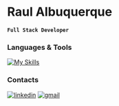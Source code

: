 # Raul Albuquerque

**`Full Stack Developer`**



### Languages & Tools

[![My Skills](https://skillicons.dev/icons?i=html,css,bootstrap,sass,js,ts,py,nextjs,react,styledcomponents,tailwind,django,flask,postgres,mongodb,docker,&perline=8)](https://skillicons.dev)

### Contacts

[![linkedin](https://skillicons.dev/icons?i=linkedin)](https://www.linkedin.com/in/dev-raul-albuquerque)
[![gmail](https://skillicons.dev/icons?i=gmail)](mailto:raulmalbuquerque2014@gmail.com)
